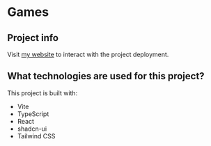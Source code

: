 # Games

## Project info

Visit [my website](jantoom.github.io/games) to interact with the project deployment.

## What technologies are used for this project?

This project is built with:

- Vite
- TypeScript
- React
- shadcn-ui
- Tailwind CSS

